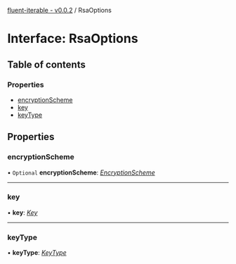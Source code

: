 [fluent-iterable - v0.0.2](../README.md) / RsaOptions

# Interface: RsaOptions

## Table of contents

### Properties

- [encryptionScheme](rsaoptions.md#encryptionscheme)
- [key](rsaoptions.md#key)
- [keyType](rsaoptions.md#keytype)

## Properties

### encryptionScheme

• `Optional` **encryptionScheme**: [*EncryptionScheme*](../enums/encryptionscheme.md)

___

### key

• **key**: [*Key*](../README.md#key)

___

### keyType

• **keyType**: [*KeyType*](../enums/keytype.md)
